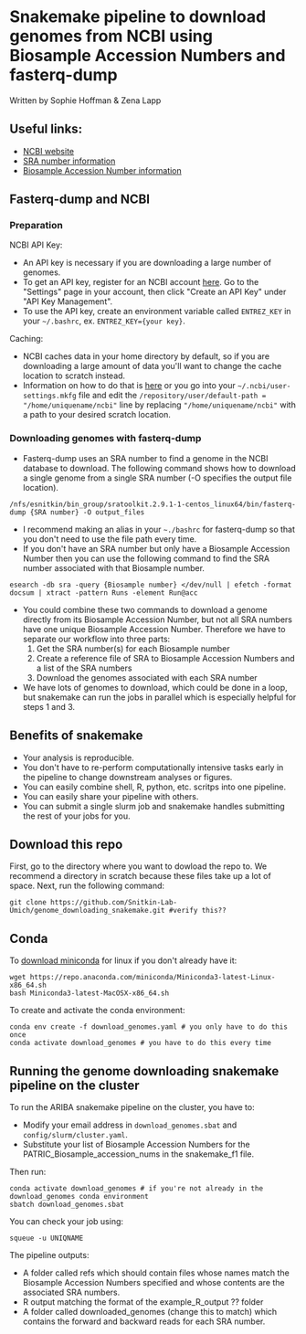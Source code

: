 # Snakemake pipeline to download genomes from NCBI using Biosample Accession Numbers and fasterq-dump

Written by Sophie Hoffman & Zena Lapp

## Useful links:
- [NCBI website](https://www.ncbi.nlm.nih.gov/)
- [SRA number information](https://www.ncbi.nlm.nih.gov/sra/docs/)
- [Biosample Accession Number information](https://www.ncbi.nlm.nih.gov/biosample/docs/submission/faq/)

## Fasterq-dump and NCBI
### Preparation
NCBI API Key:
- An API key is necessary if you are downloading a large number of genomes.
- To get an API key, register for an NCBI account [here](https://www.ncbi.nlm.nih.gov/account/?back_url=https%3A%2F%2Fwww.ncbi.nlm.nih.gov%2Fmyncbi%2F). Go to the "Settings" page in your account, then click "Create an API Key" under "API Key Management".
- To use the API key, create an environment variable called `ENTREZ_KEY` in your `~/.bashrc`, ex. `ENTREZ_KEY={your key}`.

Caching: 
- NCBI caches data in your home directory by default, so if you are downloading a large amount of data you'll want to change the cache location to scratch instead.
- Information on how to do that is [here](https://github.com/ncbi/sra-tools/wiki/03.-Quick-Toolkit-Configuration) or you go into your `~/.ncbi/user-settings.mkfg` file and edit the `/repository/user/default-path = "/home/uniquename/ncbi"` line by replacing `"/home/uniquename/ncbi"` with a path to your desired scratch location.  

### Downloading genomes with fasterq-dump
- Fasterq-dump uses an SRA number to find a genome in the NCBI database to download. The following command shows how to download a single genome from a single SRA number (-O specifies the output file location).
```
/nfs/esnitkin/bin_group/sratoolkit.2.9.1-1-centos_linux64/bin/fasterq-dump {SRA number} -O output_files
```  
  
- I recommend making an alias in your `~./bashrc` for fasterq-dump so that you don't need to use the file path every time.
- If you don't have an SRA number but only have a Biosample Accession Number then you can use the following command to find the SRA number associated with that Biosample number.
```
esearch -db sra -query {Biosample number} </dev/null | efetch -format docsum | xtract -pattern Runs -element Run@acc
```  
- You could combine these two commands to download a genome directly from its Biosample Accession Number, but not all SRA numbers have one unique Biosample Accession Number. Therefore we have to separate our workflow into three parts:
  1. Get the SRA number(s) for each Biosample number
  2. Create a reference file of SRA to Biosample Accession Numbers and a list of the SRA numbers 
  3. Download the genomes associated with each SRA number 
- We have lots of genomes to download, which could be done in a loop, but snakemake can run the jobs in parallel which is especially helpful for steps 1 and 3.

## Benefits of snakemake

- Your analysis is reproducible.
- You don't have to re-perform computationally intensive tasks early in the pipeline to change downstream analyses or figures.
- You can easily combine shell, R, python, etc. scritps into one pipeline.
- You can easily share your pipeline with others.
- You can submit a single slurm job and snakemake handles submitting the rest of your jobs for you.

## Download this repo

First, go to the directory where you want to dowload the repo to. We recommend a directory in scratch because these files take up a lot of space. 
Next, run the following command:
```
git clone https://github.com/Snitkin-Lab-Umich/genome_downloading_snakemake.git #verify this??
```

## Conda

To [download miniconda](https://docs.conda.io/en/latest/miniconda.html) for linux if you don't already have it:
```
wget https://repo.anaconda.com/miniconda/Miniconda3-latest-Linux-x86_64.sh
bash Miniconda3-latest-MacOSX-x86_64.sh
```

To create and activate the conda environment:
```
conda env create -f download_genomes.yaml # you only have to do this once
conda activate download_genomes # you have to do this every time 
```

## Running the genome downloading snakemake pipeline on the cluster

To run the ARIBA snakemake pipeline on the cluster, you have to:
- Modify your email address in `download_genomes.sbat` and `config/slurm/cluster.yaml`.
- Substitute your list of Biosample Accession Numbers for the PATRIC_Biosample_accession_nums in the snakemake_f1 file.

Then run:
```
conda activate download_genomes # if you're not already in the download_genomes conda environment
sbatch download_genomes.sbat
```

You can check your job using:
```
squeue -u UNIQNAME
```

The pipeline outputs:
- A folder called refs which should contain files whose names match the Biosample Accession Numbers specified and whose contents are the associated SRA numbers. 
- R output matching the format of the example_R_output ?? folder
- A folder called downloaded_genomes (change this to match) which contains the forward and backward reads for each SRA number. 

